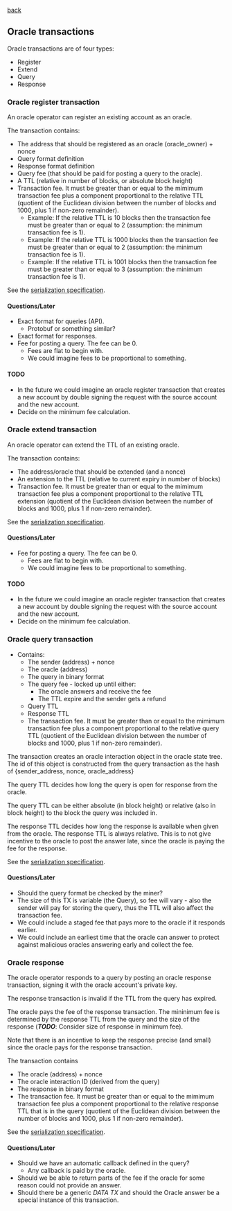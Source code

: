 [back](./oracles.md)
## Oracle transactions

Oracle transactions are of four types:
- Register
- Extend
- Query
- Response

### Oracle register transaction

An oracle operator can register an existing account as an oracle.

The transaction contains:
- The address that should be registered as an oracle (oracle_owner) + nonce
- Query format definition
- Response format definition
- Query fee (that should be paid for posting a query to the oracle).
- A TTL (relative in number of blocks, or absolute block height)
- Transaction fee. It must be greater than or equal to the mimimum transaction fee plus a component proportional to the relative TTL (quotient of the Euclidean division between the number of blocks and 1000, plus 1 if non-zero remainder).
  - Example: If the relative TTL is 10 blocks then the transaction fee must be greater than or equal to 2 (assumption: the minimum transaction fee is 1).
  - Example: If the relative TTL is 1000 blocks then the transaction fee must be greater than or equal to 2 (assumption: the minimum transaction fee is 1).
  - Example: If the relative TTL is 1001 blocks then the transaction fee must be greater than or equal to 3 (assumption: the minimum transaction fee is 1).

See the [serialization specification](/serializations.md#oracle-register-transaction).

#### Questions/Later

- Exact format for queries (API).
  - Protobuf or something similar?
- Exact format for responses.
- Fee for posting a query. The fee can be 0.
  - Fees are flat to begin with.
  - We could imagine fees to be proportional to something.

#### TODO

- In the future we could imagine an oracle register transaction that
  creates a new account by double signing the request with the source
  account and the new account.
- Decide on the minimum fee calculation.

### Oracle extend transaction

An oracle operator can extend the TTL of an existing oracle.

The transaction contains:
- The address/oracle that should be extended (and a nonce)
- An extension to the TTL (relative to current expiry in number of blocks)
- Transaction fee. It must be greater than or equal to the mimimum transaction fee plus a component proportional to the relative TTL extension (quotient of the Euclidean division between the number of blocks and 1000, plus 1 if non-zero remainder).

See the [serialization specification](/serializations.md#oracle-extend-transaction).

#### Questions/Later

- Fee for posting a query. The fee can be 0.
  - Fees are flat to begin with.
  - We could imagine fees to be proportional to something.

#### TODO

- In the future we could imagine an oracle register transaction that
  creates a new account by double signing the request with the source
  account and the new account.
- Decide on the minimum fee calculation.

### Oracle query transaction

- Contains:
  - The sender (address) + nonce
  - The oracle (address)
  - The query in binary format
  - The query fee - locked up until either:
    - The oracle answers and receive the fee
    - The TTL expire and the sender gets a refund
  - Query TTL
  - Response TTL
  - The transaction fee. It must be greater than or equal to the mimimum transaction fee plus a component proportional to the relative query TTL (quotient of the Euclidean division between the number of blocks and 1000, plus 1 if non-zero remainder).

The transaction creates an oracle interaction object in the oracle
state tree. The id of this object is constructed from the query
transaction as the hash of {sender_address, nonce, oracle_address}

The query TTL decides how long the query is open for response from the
oracle.

The query TTL can be either absolute (in block height) or relative
(also in block height) to the block the query was included in.

The response TTL decides how long the response is available when given
from the oracle. The response TTL is always relative. This is to not
give incentive to the oracle to post the answer late, since the oracle
is paying the fee for the response.

See the [serialization specification](/serializations.md#oracle-query-transaction).

#### Questions/Later

- Should the query format be checked by the miner?
- The size of this TX is variable (the Query), so fee will vary - also the
sender will pay for storing the query, thus the TTL will also affect the
transaction fee.
- We could include a staged fee that pays more to the oracle if it
responds earlier.
- We could include an earliest time that the oracle can answer to
protect against malicious oracles answering early and collect the fee.

### Oracle response

The oracle operator responds to a query by posting an oracle response
transaction, signing it with the oracle account's private key.

The response transaction is invalid if the TTL from the query has
expired.

The oracle pays the fee of the response transaction. The mininimum fee
is determined by the response TTL from the query and the size of the
response (***TODO***: Consider size of response in minimum fee).

Note that there is an incentive to keep the response precise (and
small) since the oracle pays for the response transaction.

The transaction contains
- The oracle (address) + nonce
- The oracle interaction ID (derived from the query)
- The response in binary format
- The transaction fee. It must be greater than or equal to the mimimum transaction fee plus a component proportional to the relative response TTL that is in the query (quotient of the Euclidean division between the number of blocks and 1000, plus 1 if non-zero remainder).

See the [serialization specification](/serializations.md#oracle-response-transaction).

#### Questions/Later

- Should we have an automatic callback defined in the query?
  - Any callback is paid by the oracle.
- Should we be able to return parts of the fee if the oracle for some
    reason could not provide an answer.
- Should there be a generic _DATA TX_ and should the Oracle answer be a
    special instance of this transaction.
